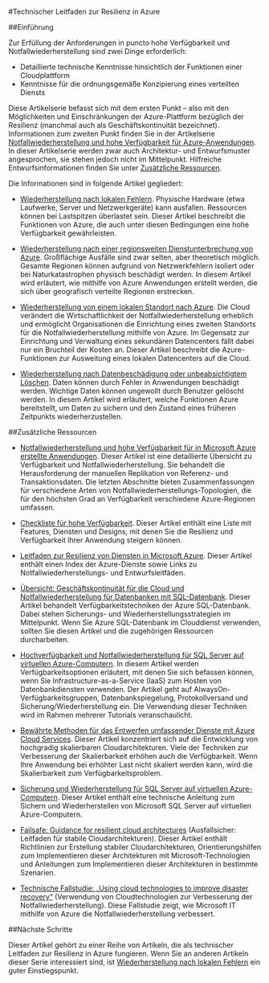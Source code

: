 <properties
   pageTitle="Index des technischen Leitfadens zur Resilienz | Microsoft Azure"
   description="Index der technischen Artikel zu den Grundlagen und zum Entwerfen von robusten, hoch verfügbaren, fehlertoleranten Anwendungen sowie zur Planung von Notfallwiederherstellung und Geschäftskontinuität."
   services=""
   documentationCenter="na"
   authors="adamglick"
   manager="hongfeig"
   editor=""/>

<tags
   ms.service="resiliency"
   ms.devlang="na"
   ms.topic="article"
   ms.tgt_pltfrm="na"
   ms.workload="na"
   ms.date="08/01/2016"
   ms.author="aglick"/>

#Technischer Leitfaden zur Resilienz in Azure

##Einführung

Zur Erfüllung der Anforderungen in puncto hohe Verfügbarkeit und Notfallwiederherstellung sind zwei Dinge erforderlich:

- Detaillierte technische Kenntnisse hinsichtlich der Funktionen einer Cloudplattform
- Kenntnisse für die ordnungsgemäße Konzipierung eines verteilten Diensts

Diese Artikelserie befasst sich mit dem ersten Punkt – also mit den Möglichkeiten und Einschränkungen der Azure-Plattform bezüglich der Resilienz (manchmal auch als Geschäftskontinuität bezeichnet). Informationen zum zweiten Punkt finden Sie in der Artikelserie [Notfallwiederherstellung und hohe Verfügbarkeit für Azure-Anwendungen](https://aka.ms/drtechguide). In dieser Artikelserie werden zwar auch Architektur- und Entwurfsmuster angesprochen, sie stehen jedoch nicht im Mittelpunkt. Hilfreiche Entwurfsinformationen finden Sie unter [Zusätzliche Ressourcen](#additional-resources).

Die Informationen sind in folgende Artikel gegliedert:

- [Wiederherstellung nach lokalen Fehlern](resiliency-technical-guidance-recovery-local-failures.md). Physische Hardware (etwa Laufwerke, Server und Netzwerkgeräte) kann ausfallen. Ressourcen können bei Lastspitzen überlastet sein. Dieser Artikel beschreibt die Funktionen von Azure, die auch unter diesen Bedingungen eine hohe Verfügbarkeit gewährleisten.

- [Wiederherstellung nach einer regionsweiten Dienstunterbrechung von Azure](resiliency-technical-guidance-recovery-loss-azure-region.md). Großflächige Ausfälle sind zwar selten, aber theoretisch möglich. Gesamte Regionen können aufgrund von Netzwerkfehlern isoliert oder bei Naturkatastrophen physisch beschädigt werden. In diesem Artikel wird erläutert, wie mithilfe von Azure Anwendungen erstellt werden, die sich über geografisch verteilte Regionen erstrecken.

- [Wiederherstellung von einem lokalen Standort nach Azure](resiliency-technical-guidance-recovery-on-premises-azure.md). Die Cloud verändert die Wirtschaftlichkeit der Notfallwiederherstellung erheblich und ermöglicht Organisationen die Einrichtung eines zweiten Standorts für die Notfallwiederherstellung mithilfe von Azure. Im Gegensatz zur Einrichtung und Verwaltung eines sekundären Datencenters fällt dabei nur ein Bruchteil der Kosten an. Dieser Artikel beschreibt die Azure-Funktionen zur Ausweitung eines lokalen Datencenters auf die Cloud.

- [Wiederherstellung nach Datenbeschädigung oder unbeabsichtigtem Löschen](resiliency-technical-guidance-recovery-data-corruption.md). Daten können durch Fehler in Anwendungen beschädigt werden. Wichtige Daten können ungewollt durch Benutzer gelöscht werden. In diesem Artikel wird erläutert, welche Funktionen Azure bereitstellt, um Daten zu sichern und den Zustand eines früheren Zeitpunkts wiederherzustellen.

##Zusätzliche Ressourcen

- [Notfallwiederherstellung und hohe Verfügbarkeit für in Microsoft Azure erstellte Anwendungen](resiliency-disaster-recovery-high-availability-azure-applications.md). Dieser Artikel ist eine detaillierte Übersicht zu Verfügbarkeit und Notfallwiederherstellung. Sie behandelt die Herausforderung der manuellen Replikation von Referenz- und Transaktionsdaten. Die letzten Abschnitte bieten Zusammenfassungen für verschiedene Arten von Notfallwiederherstellungs-Topologien, die für den höchsten Grad an Verfügbarkeit verschiedene Azure-Regionen umfassen.

- [Checkliste für hohe Verfügbarkeit](resiliency-high-availability-checklist.md). Dieser Artikel enthält eine Liste mit Features, Diensten und Designs, mit denen Sie die Resilienz und Verfügbarkeit Ihrer Anwendung steigern können.

- [Leitfaden zur Resilienz von Diensten in Microsoft Azure](resiliency-service-guidance-index.md). Dieser Artikel enthält einen Index der Azure-Dienste sowie Links zu Notfallwiederherstellungs- und Entwurfsleitfäden.

- [Übersicht: Geschäftskontinuität für die Cloud und Notfallwiederherstellung für Datenbanken mit SQL-Datenbank](../sql-database/sql-database-business-continuity.md). Dieser Artikel behandelt Verfügbarkeitstechniken der Azure SQL-Datenbank. Dabei stehen Sicherungs- und Wiederherstellungsstrategien im Mittelpunkt. Wenn Sie Azure SQL-Datenbank im Clouddienst verwenden, sollten Sie diesen Artikel und die zugehörigen Ressourcen durcharbeiten.

- [Hochverfügbarkeit und Notfallwiederherstellung für SQL Server auf virtuellen Azure-Computern](../virtual-machines/virtual-machines-windows-sql-high-availability-dr.md). In diesem Artikel werden Verfügbarkeitsoptionen erläutert, mit denen Sie sich befassen können, wenn Sie Infrastructure-as-a-Service (IaaS) zum Hosten von Datenbankdiensten verwenden. Der Artikel geht auf AlwaysOn-Verfügbarkeitsgruppen, Datenbankspiegelung, Protokollversand und Sicherung/Wiederherstellung ein. Die Verwendung dieser Techniken wird im Rahmen mehrerer Tutorials veranschaulicht.

- [Bewährte Methoden für das Entwerfen umfassender Dienste mit Azure Cloud Services](https://azure.microsoft.com//blog/best-practices-for-designing-large-scale-services-on-windows-azure/). Dieser Artikel konzentriert sich auf die Entwicklung von hochgradig skalierbaren Cloudarchitekturen. Viele der Techniken zur Verbesserung der Skalierbarkeit erhöhen auch die Verfügbarkeit. Wenn Ihre Anwendung bei erhöhter Last nicht skaliert werden kann, wird die Skalierbarkeit zum Verfügbarkeitsproblem.

- [Sicherung und Wiederherstellung für SQL Server auf virtuellen Azure-Computern](../virtual-machines/virtual-machines-windows-sql-backup-recovery.md). Dieser Artikel enthält eine technische Anleitung zum Sichern und Wiederherstellen von Microsoft SQL Server auf virtuellen Azure-Computern.

- [Failsafe: Guidance for resilient cloud architectures](https://channel9.msdn.com/Series/FailSafe) (Ausfallsicher: Leitfaden für stabile Cloudarchitekturen). Dieser Artikel enthält Richtlinien zur Erstellung stabiler Cloudarchitekturen, Orientierungshilfen zum Implementieren dieser Architekturen mit Microsoft-Technologien und Anleitungen zum Implementieren dieser Architekturen in bestimmte Szenarien.

- [Technische Fallstudie: „Using cloud technologies to improve disaster recovery“](https://www.microsoft.com/itshowcase/Article/Content/737/Using-cloud-technologies-to-improve-disaster-recovery) (Verwendung von Cloudtechnologien zur Verbesserung der Notfallwiederherstellung). Diese Fallstudie zeigt, wie Microsoft IT mithilfe von Azure die Notfallwiederherstellung verbessert.

##Nächste Schritte

Dieser Artikel gehört zu einer Reihe von Artikeln, die als technischer Leitfaden zur Resilienz in Azure fungieren. Wenn Sie an anderen Artikeln dieser Serie interessiert sind, ist [Wiederherstellung nach lokalen Fehlern](resiliency-technical-guidance-recovery-local-failures.md) ein guter Einstiegspunkt.

<!---HONumber=AcomDC_0803_2016-->